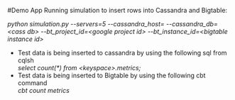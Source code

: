 #Demo App
Running simulation to insert rows into Cassandra and Bigtable:

<i>python simulation.py --servers=5 --cassandra_host=<host ip> 
  --cassandra_db=\<cass db\> 
  --bt_project_id=\<google project id\> 
  --bt_instance_id=\<bigtable instance id\></i>

- Test data is being inserted to cassandra by using the following sql from cqlsh
    <br><i>select count(*) from \<keyspace\>.metrics;</i>
- Test data is being inserted to Bigtable by using the following cbt command
    <br><i>cbt count metrics</i>
